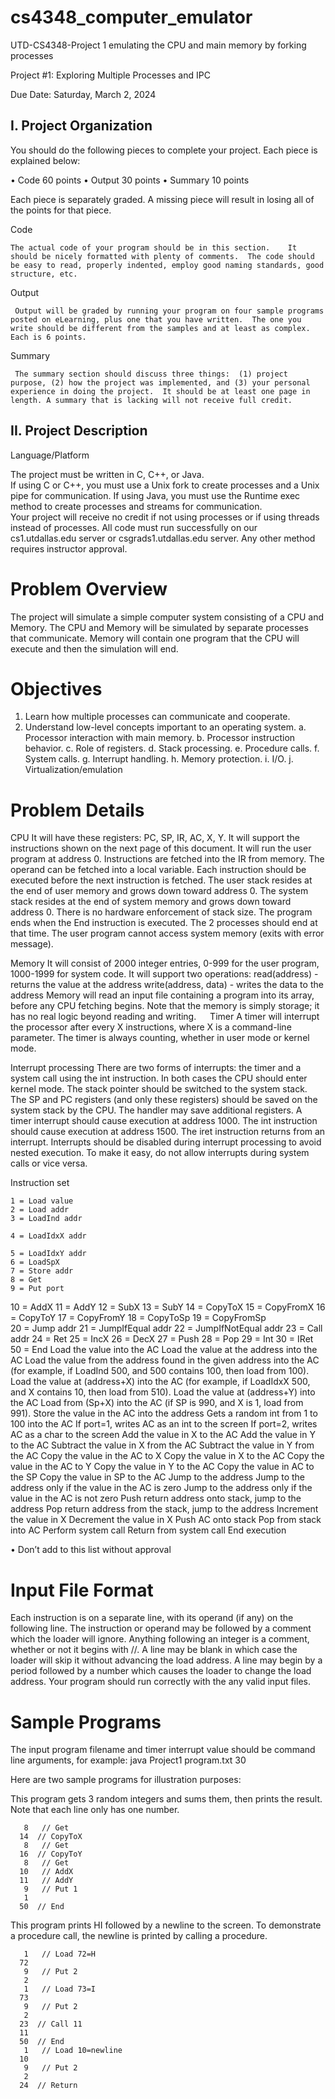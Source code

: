 # cs4348_computer_emulator
UTD-CS4348-Project 1
emulating the CPU and main memory by forking processes

Project #1:  Exploring Multiple Processes and IPC

Due Date:   Saturday, March 2, 2024



## I.  Project Organization


You should do the following pieces to complete your project.  Each piece is explained below:

•	Code	60 points
•	Output	30 points
•	Summary	10 points

Each piece is separately graded.  A missing piece will result in losing all of the points for that piece.  


Code

    The actual code of your program should be in this section.    It should be nicely formatted with plenty of comments.  The code should be easy to read, properly indented, employ good naming standards, good structure, etc.  


Output

     Output will be graded by running your program on four sample programs posted on eLearning, plus one that you have written.  The one you write should be different from the samples and at least as complex.  Each is 6 points.
 

Summary

     The summary section should discuss three things:  (1) project purpose, (2) how the project was implemented, and (3) your personal experience in doing the project.  It should be at least one page in length. A summary that is lacking will not receive full credit.




 
## II.  Project Description

Language/Platform

The project must be written in C, C++, or Java.  
If using C or C++, you must use a Unix fork to create processes and a Unix pipe for communication.
If using Java, you must use the Runtime exec method to create processes and streams for communication.  
Your project will receive no credit if not using processes or if using threads instead of processes.
All code must run successfully on our cs1.utdallas.edu server or csgrads1.utdallas.edu server.
Any other method requires instructor approval.


# Problem Overview

The project will simulate a simple computer system consisting of a CPU and Memory.
The CPU and Memory will be simulated by separate processes that communicate.
Memory will contain one program that the CPU will execute and then the simulation will end.


# Objectives

1)	Learn how multiple processes can communicate and cooperate.
2)	Understand low-level concepts important to an operating system. 
a.	Processor interaction with main memory.
b.	Processor instruction behavior.
c.	Role of registers.
d.	Stack processing.
e.	Procedure calls.	f.	System calls.
g.	Interrupt handling.
h.	Memory protection.
i.	I/O.
j.	Virtualization/emulation


# Problem Details

CPU
   It will have these registers:  PC, SP, IR, AC, X, Y.
   It will support the instructions shown on the next page of this document.
   It will run the user program at address 0.
   Instructions are fetched into the IR from memory.  The operand can be fetched into a local variable.
   Each instruction should be executed before the next instruction is fetched.
   The user stack resides at the end of user memory and grows down toward address 0.
   The system stack resides at the end of system memory and grows down toward address 0.
   There is no hardware enforcement of stack size.
   The program ends when the End instruction is executed.  The 2 processes should end at that time.
   The user program cannot access system memory (exits with error message).
   
Memory
   It will consist of 2000 integer entries, 0-999 for the user program, 1000-1999 for system code.
   It will support two operations:
       read(address) -  returns the value at the address
       write(address, data) - writes the data to the address
   Memory will read an input file containing a program into its array, before any CPU fetching begins.
   Note that the memory is simply storage; it has no real logic beyond reading and writing.
 
   Timer
     A timer will interrupt the processor after every X instructions, where X is a command-line parameter.
     The timer is always counting, whether in user mode or kernel mode.

   Interrupt processing
     There are two forms of interrupts:  the timer and a system call using the int instruction.
     In both cases the CPU should enter kernel mode.
     The stack pointer should be switched to the system stack.
     The SP and PC registers (and only these registers) should be saved on the system stack by the CPU.
     The handler may save additional registers. 
     A timer interrupt should cause execution at address 1000.
     The int instruction should cause execution at address 1500.
     The iret instruction returns from an interrupt.
     Interrupts should be disabled during interrupt processing to avoid nested execution.
     To make it easy, do not allow interrupts during system calls or vice versa.

 
  Instruction set

    1 = Load value                    
    2 = Load addr
    3 = LoadInd addr   
   
    4 = LoadIdxX addr
   
    5 = LoadIdxY addr
    6 = LoadSpX
    7 = Store addr
    8 = Get 
    9 = Put port

   10 = AddX
   11 = AddY
   12 = SubX
   13 = SubY
   14 = CopyToX
   15 = CopyFromX
   16 = CopyToY
   17 = CopyFromY
   18 = CopyToSp
   19 = CopyFromSp   
   20 = Jump addr
   21 = JumpIfEqual addr
   22 = JumpIfNotEqual addr
   23 = Call addr
   24 = Ret 
   25 = IncX 
   26 = DecX 
   27 = Push
   28 = Pop
   29 = Int 
   30 = IRet
   50 = End	Load the value into the AC
Load the value at the address into the AC
Load the value from the address found in the given address into the AC
(for example, if LoadInd 500, and 500 contains 100, then load from 100).
Load the value at (address+X) into the AC
(for example, if LoadIdxX 500, and X contains 10, then load from 510).
Load the value at (address+Y) into the AC
Load from (Sp+X) into the AC (if SP is 990, and X is 1, load from 991).
Store the value in the AC into the address
Gets a random int from 1 to 100 into the AC
If port=1, writes AC as an int to the screen
If port=2, writes AC as a char to the screen
Add the value in X to the AC
Add the value in Y to the AC
Subtract the value in X from the AC
Subtract the value in Y from the AC
Copy the value in the AC to X
Copy the value in X to the AC
Copy the value in the AC to Y
Copy the value in Y to the AC
Copy the value in AC to the SP
Copy the value in SP to the AC 
Jump to the address
Jump to the address only if the value in the AC is zero
Jump to the address only if the value in the AC is not zero
Push return address onto stack, jump to the address
Pop return address from the stack, jump to the address
Increment the value in X
Decrement the value in X
Push AC onto stack
Pop from stack into AC
Perform system call
Return from system call
End execution

•	Don’t add to this list without approval
 
# Input File Format

Each instruction is on a separate line, with its operand (if any) on the following line.
The instruction or operand may be followed by a comment which the loader will ignore.
Anything following an integer is a comment, whether or not it begins with //.
A line may be blank in which case the loader will skip it without advancing the load address.
A line may begin by a period followed by a number which causes the loader to change the load address.
Your program should run correctly with the any valid input files.


# Sample Programs

The input program filename and timer interrupt value should be command line arguments, for example:
   java Project1 program.txt 30

Here are two sample programs for illustration purposes:

This program gets 3 random integers and sums them, then prints the result. 
Note that each line only has one number.

       8   // Get 
      14  // CopyToX
       8   // Get
      16  // CopyToY
       8   // Get
      10   // AddX
      11   // AddY
       9   // Put 1
       1
      50  // End     

This program prints HI followed by a newline to the screen.  To demonstrate a procedure call, the newline is printed by calling a procedure.

       1   // Load 72=H
      72
       9   // Put 2
       2
       1   // Load 73=I
      73
       9   // Put 2
       2
      23  // Call 11
      11
      50  // End 
       1   // Load 10=newline
      10 
       9   // Put 2
       2
      24  // Return
